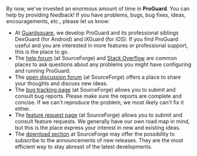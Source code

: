 By now, we've invested an enormous amount of time in **ProGuard**. You can
help by providing feedback! If you have problems, bugs, bug fixes, ideas,
encouragements, etc., please let us know:

- At [Guardsquare](http://www.guardsquare.com/), we develop ProGuard and its
  professional siblings DexGuard (for Android) and iXGuard (for iOS). If you
  find ProGuard useful and you are interested in more features or professional
  support, this is the place to go.
- The [help
  forum](https://sourceforge.net/projects/proguard/forums/forum/182456) (at
  SourceForge) and [Stack
  Overflow](http://stackoverflow.com/questions/tagged/proguard) are common
  places to ask questions about any problems you might have configuring and
  running ProGuard.
- The [open discussion
  forum](https://sourceforge.net/projects/proguard/forums/forum/182455) (at
  SourceForge) offers a place to share your thoughts and discuss new ideas.
- The [bug tracking page](http://sourceforge.net/p/proguard/bugs/) (at
  SourceForge) allows you to submit and consult bug reports. Please make sure
  the reports are complete and concise. If we can't reproduce the problem, we
  most likely can't fix it either.
- The [feature request
  page](http://sourceforge.net/p/proguard/feature-requests/) (at SourceForge)
  allows you to submit and consult feature requests. We generally have our own
  road map in mind, but this is the place express your interest in new and
  existing ideas.
- The [download section](https://sourceforge.net/projects/proguard/files/) at
  SourceForge may offer the possibility to subscribe to the announcements of
  new releases. They are the most efficient way to stay abreast of the latest
  developments.
